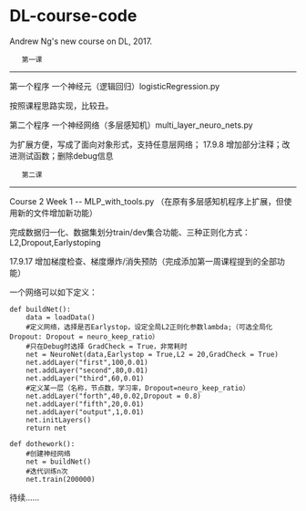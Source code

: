 # DL-course-code
Andrew Ng's new course on DL, 2017.  

       第一课
------------------
第一个程序 一个神经元（逻辑回归）logisticRegression.py

按照课程思路实现，比较丑。

第二个程序 一个神经网络（多层感知机）multi_layer_neuro_nets.py

为扩展方便，写成了面向对象形式，支持任意层网络；
17.9.8 增加部分注释；改进测试函数；删除debug信息 


       第二课
------------------
Course 2 Week 1 -- MLP_with_tools.py
（在原有多层感知机程序上扩展，但使用新的文件增加新功能）

完成数据归一化、数据集划分train/dev集合功能、三种正则化方式：L2,Dropout,Earlystoping

17.9.17 增加梯度检查、梯度爆炸/消失预防（完成添加第一周课程提到的全部功能）

一个网络可以如下定义：
```
def buildNet():
    data = loadData()
    #定义网络，选择是否Earlystop，设定全局L2正则化参数lambda;（可选全局化Dropout: Dropout = neuro_keep_ratio）
    #只在Debug时选择 GradCheck = True，非常耗时
    net = NeuroNet(data,Earlystop = True,L2 = 20,GradCheck = True)
    net.addLayer("first",100,0.01)
    net.addLayer("second",80,0.01)
    net.addLayer("third",60,0.01)
    #定义某一层（名称，节点数，学习率，Dropout=neuro_keep_ratio）
    net.addLayer("forth",40,0.02,Dropout = 0.8)
    net.addLayer("fifth",20,0.01)
    net.addLayer("output",1,0.01)
    net.initLayers()
    return net
    
def dothework():
    #创建神经网络
    net = buildNet()
    #迭代训练n次
    net.train(200000)
```
待续……
